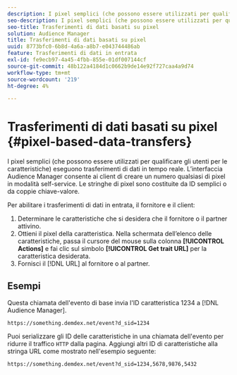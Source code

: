 ```yaml
---
description: I pixel semplici (che possono essere utilizzati per qualificare gli utenti per le caratteristiche) eseguono trasferimenti di dati in tempo reale. L’interfaccia Audience Manager consente ai client di creare un numero qualsiasi di pixel in modalità self-service. Le stringhe di pixel sono costituite da ID semplici o da coppie chiave-valore.
seo-description: I pixel semplici (che possono essere utilizzati per qualificare gli utenti per le caratteristiche) eseguono trasferimenti di dati in tempo reale. L’interfaccia Audience Manager consente ai client di creare un numero qualsiasi di pixel in modalità self-service. Le stringhe di pixel sono costituite da ID semplici o da coppie chiave-valore.
seo-title: Trasferimenti di dati basati su pixel
solution: Audience Manager
title: Trasferimenti di dati basati su pixel
uuid: 8773bfc0-6b8d-4a6a-a8b7-e043744486ab
feature: Trasferimenti di dati in entrata
exl-id: fe9ecb97-4a45-4fbb-855e-01df007144cf
source-git-commit: 48b122a4184d1c0662b9de14e92f727caa4a9d74
workflow-type: tm+mt
source-wordcount: '219'
ht-degree: 4%

---
```


# Trasferimenti di dati basati su pixel {#pixel-based-data-transfers}

I pixel semplici (che possono essere utilizzati per qualificare gli utenti per le caratteristiche) eseguono trasferimenti di dati in tempo reale. L’interfaccia Audience Manager consente ai client di creare un numero qualsiasi di pixel in modalità self-service. Le stringhe di pixel sono costituite da ID semplici o da coppie chiave-valore.

<!-- c_rt_inbound_pixel_transfers.xml -->

Per abilitare i trasferimenti di dati in entrata, il fornitore e il client:

1. Determinare le caratteristiche che si desidera che il fornitore o il partner attivino.
1. Ottieni il pixel della caratteristica. Nella schermata dell’elenco delle caratteristiche, passa il cursore del mouse sulla colonna **[!UICONTROL Actions]** e fai clic sul simbolo **[!UICONTROL Get trait URL]** per la caratteristica desiderata.
1. Fornisci il [!DNL URL] al fornitore o al partner.

## Esempi

Questa chiamata dell&#39;evento di base invia l&#39;ID caratteristica 1234 a [!DNL Audience Manager].

```
https://something.demdex.net/event?d_sid=1234
```

Puoi serializzare gli ID delle caratteristiche in una chiamata dell&#39;evento per ridurre il traffico `HTTP` dalla pagina. Aggiungi altri ID di caratteristiche alla stringa URL come mostrato nell&#39;esempio seguente:

```
https://something.demdex.net/event?d_sid=1234,5678,9876,5432
```
